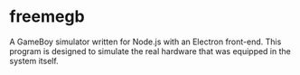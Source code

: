# freemegb
A GameBoy simulator written for Node.js with an Electron front-end. This program is designed to simulate the real hardware that was equipped in the system itself.
